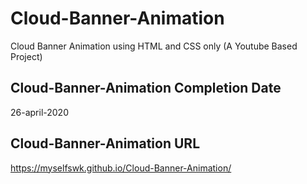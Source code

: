 # Cloud-Banner-Animation
Cloud Banner Animation using HTML and CSS only (A Youtube Based Project)

## Cloud-Banner-Animation Completion Date
26-april-2020

## Cloud-Banner-Animation URL
https://myselfswk.github.io/Cloud-Banner-Animation/
